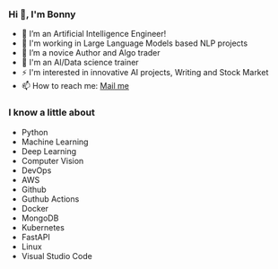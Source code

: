 ### Hi 👋, I'm Bonny


- 🔭 I’m an Artificial Intelligence Engineer!
- 🌱 I'm working in Large Language Models based NLP projects
- 🌋 I’m a novice Author and Algo trader
- 🌋 I'm an AI/Data science trainer
- ⚡ I'm interested in innovative AI projects, Writing and Stock Market
- 📫 How to reach me: [Mail me](mailto:philipbonny18@gmail.com) 


### I know a little about
- Python
- Machine Learning
- Deep Learning
- Computer Vision
- DevOps
- AWS
- Github
- Guthub Actions
- Docker
- MongoDB
- Kubernetes
- FastAPI
- Linux
- Visual Studio Code

